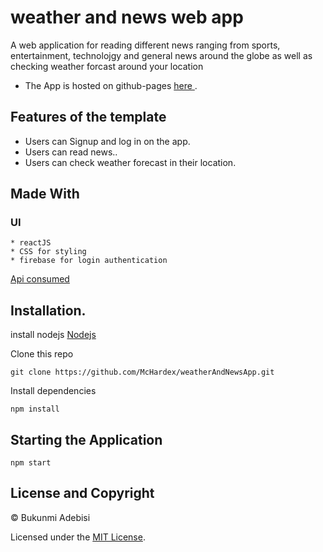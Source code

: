 
# weather and news web app

A web application for reading different news ranging from sports, entertainment, technolojgy and general news around the globe as well as checking weather forcast around your location


- The App is hosted on github-pages [ here ](https://mchardex.github.io/weatherAndNewsApp/).


## Features of the template
* Users can Signup and log in on the app.
* Users can read news..
* Users can check weather forecast in their location.

## Made With
  ### UI
    * reactJS
    * CSS for styling
    * firebase for login authentication

[ Api consumed ](https://newsapi.org)

## Installation.
  install nodejs
  [Nodejs](https://nodejs.org/en/download/)

  Clone this repo 
  ``` 
  git clone https://github.com/McHardex/weatherAndNewsApp.git 
  ```
  Install dependencies 
  ```
  npm install
  ```

## Starting the Application
  ```
  npm start
  ```

## License and Copyright
&copy; Bukunmi Adebisi

Licensed under the [MIT License](LICENSE).